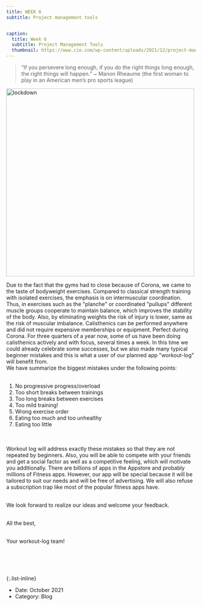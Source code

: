 ```yaml
---
title: WEEK 6
subtitle: Project management tools


caption:
  title: Week 6
  subtitle: Project Management Tools
  thumbnail: https://www.cio.com/wp-content/uploads/2021/12/project-management-100713160-orig-1.jpg?resize=1024%2C439&quality=50&strip=all
---
```


> “If you persevere long enough, if you do the right things long enough, the right things will happen.” ~ Manon Rheaume (the first woman to play in an American men’s pro sports league)

<img src="https://cfcdn.aerzteblatt.de/bilder/2020/06/img243528501.jpg" alt="lockdown" width="500"/>

<div align="left">

Due to the fact that the gyms had to close because of Corona, we came to the taste of bodyweight exercises. Compared to classical strength training with isolated exercises, the emphasis is on intermuscular coordination. Thus, in exercises such as the "planche" or coordinated "pullups" different muscle groups cooperate to maintain balance, which improves the stability of the body. Also, by eliminating weights the risk of injury is lower, same as the risk of muscular imbalance. Calisthenics can be performed anywhere and did not require expensive memberships or equipment. Perfect during Corona. For three quarters of a year now, some of us have been doing calisthenics actively and with focus, several times a week. In this time we could already celebrate some successes, but we also made many typical beginner mistakes and this is what a user of our planned app "workout-log" will benefit from. <br>
We have summarize the biggest mistakes under the following points: <br>
<br>
<ol>
<li>No progressive progress/overload</li>
<li>Too short breaks between trainings</li>
<li>Too long breaks between exercises</li>
<li>Too mild training!</li>
<li>Wrong exercise order</li>
<li>Eating too much and too unhealthy</li>
<li>Eating too little</li>
</ol><br><br>
Workout log will address exactly these mistakes so that they are not repeated by beginners. Also, you will be able to compete with your friends and get a social factor as well as a competitive feeling, which will motivate you additionally. 
There are billions of apps in the Appstore and probably millions of Fitness apps. However, our app will be special because it will be tailored to suit our needs and will be free of advertising. We will also refuse a subscription trap like most of the popular fitness apps have.  <br><br>

We look forward to realize our ideas and welcome your feedback.<br><br>

All the best,<br><br>

Your workout-log team!<br><br><br><br><br>

</div>


{:.list-inline}
- Date: October 2021
- Category: Blog
